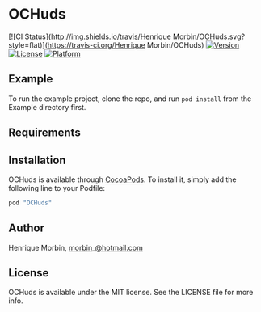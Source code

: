 # OCHuds

[![CI Status](http://img.shields.io/travis/Henrique Morbin/OCHuds.svg?style=flat)](https://travis-ci.org/Henrique Morbin/OCHuds)
[![Version](https://img.shields.io/cocoapods/v/OCHuds.svg?style=flat)](http://cocoapods.org/pods/OCHuds)
[![License](https://img.shields.io/cocoapods/l/OCHuds.svg?style=flat)](http://cocoapods.org/pods/OCHuds)
[![Platform](https://img.shields.io/cocoapods/p/OCHuds.svg?style=flat)](http://cocoapods.org/pods/OCHuds)

## Example

To run the example project, clone the repo, and run `pod install` from the Example directory first.

## Requirements

## Installation

OCHuds is available through [CocoaPods](http://cocoapods.org). To install
it, simply add the following line to your Podfile:

```ruby
pod "OCHuds"
```

## Author

Henrique Morbin, morbin_@hotmail.com

## License

OCHuds is available under the MIT license. See the LICENSE file for more info.
